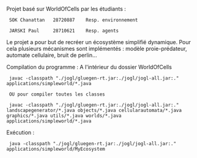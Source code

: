 Projet basé sur WorldOfCells par les étudiants :


     SOK Chanattan   28720887    Resp. environnement
  
     JARSKI Paul     28710621    Resp. agents


Le projet a pour but de recréer un écosystème simplifié dynamique.
Pour cela plusieurs mécanismes sont implémentés : modèle proie-prédateur, automate cellulaire, bruit de perlin...


Compilation du programme : A l'intérieur du dossier WorldOfCells


     javac -classpath "./jogl/gluegen-rt.jar:./jogl/jogl-all.jar:." applications/simpleworld/*.java
     
     OU pour compiler toutes les classes
     
     javac -classpath "./jogl/gluegen-rt.jar:./jogl/jogl-all.jar:." landscapegenerator/*.java objects/*.java cellularautomata/*.java graphics/*.java utils/*.java worlds/*.java applications/simpleworld/*.java


Exécution :
     
     
     java -classpath "./jogl/gluegen-rt.jar:./jogl/jogl-all.jar:." applications/simpleworld/MyEcosystem
